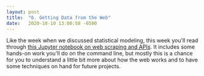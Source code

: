 ```yaml
---
layout: post
title:  "6. Getting Data from the Web"
date:   2020-10-10 13:00:58 -0500
---
```


Like the week when we discussed statistical modeling, this week you'll read through [this Jupyter notebook on web scraping and APIs](https://jrladd.com/web_data). It includes some hands-on work you'll do on the command line, but mostly this is a chance for you to understand a little bit more about how the web works and to have some techniques on hand for future projects.
